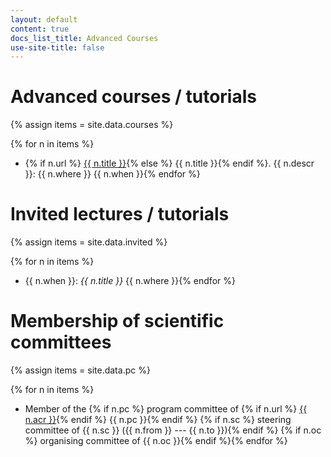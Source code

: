 ```yaml
---
layout: default
content: true
docs_list_title: Advanced Courses
use-site-title: false
---
```


# Advanced courses / tutorials
{% assign items = site.data.courses %}

{% for n in items %}
- {% if n.url %} <a href="{{ n.url }}">{{ n.title }}</a>{% else %} {{ n.title }}{% endif %}. {{ n.descr }}:  {{ n.where }} {{ n.when }}{% endfor %}

# Invited lectures / tutorials
{% assign items = site.data.invited %}

{% for n in items %}
- {{ n.when }}: *{{ n.title }}* {{ n.where }}{% endfor %}

# Membership of scientific committees 
{% assign items = site.data.pc %}

{% for n in items %}
- Member of the {% if n.pc %} program committee of {% if n.url %} <a href="{{ n.url }}">{{ n.acr }}</a>{% endif %} {{ n.pc }}{% endif %} {% if n.sc %} steering committee of {{ n.sc }} ({{ n.from }} --- {{ n.to }}){% endif %} {% if n.oc %} organising committee of {{ n.oc }}{% endif %}{% endfor %}
